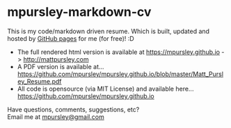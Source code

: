 mpursley-markdown-cv
====================

This is my code/markdown driven resume. Which is built, updated and hosted by [GitHub pages](https://pages.github.com/) for me (for free)!  :D 

- The full rendered html version is available at https://mpursley.github.io -> http://mattpursley.com
- A PDF version is available at... https://github.com/mpursley/mpursley.github.io/blob/master/Matt_Pursley_Resume.pdf
- All code is opensource (via MIT License) and available here... https://github.com/mpursley/mpursley.github.io

Have questions, comments, suggestions, etc?  
Email me at mpursley@gmail.com
